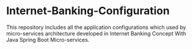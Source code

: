 # Internet-Banking-Configuration
This repository includes all the application configurations which used by micro-services architecture developed in Internet Banking Concept With Java Spring Boot Micro-services.
